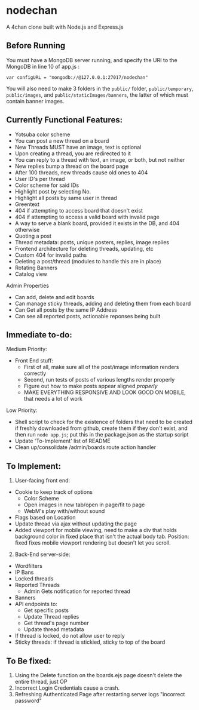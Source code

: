 # nodechan
A 4chan clone built with Node.js and Express.js

## Before Running
You must have a MongoDB server running, and specify the URI 
to the MongoDB in line 10 of app.js :

`var configURL = "mongodb://@127.0.0.1:27017/nodechan"`

You will also need to make 3 folders in the `public/` folder, `public/temporary`, `public/images`, and `public/staticImages/banners`, the latter of which must contain banner images.


## Currently Functional Features:

+ Yotsuba color scheme
+ You can post a new thread on a board
+ New Threads MUST have an image, text is optional
+ Upon creating a thread, you are redirected to it
+ You can reply to a thread with text, an image, or both, but not neither
+ New replies bump a thread on the board page
+ After 100 threads, new threads cause old ones to 404
+ User ID's per thread
+ Color scheme for said IDs
+ Highlight post by selecting No.
+ Highlight all posts by same user in thread
+ Greentext
+ 404 if attempting to access board that doesn't exist
+ 404 if attempting to access a valid board with invalid page
+ A way to serve a blank board, provided it exists in the DB, and 404 otherwise
+ Quoting a post
+ Thread metadata: posts, unique posters, replies, image replies 
+ Frontend architecture for deleting threads, updating, etc
+ Custom 404 for invalid paths
+ Deleting a post/thread (modules to handle this are in place)
+ Rotating Banners
+ Catalog view

Admin Properties
+ Can add, delete and edit boards
+ Can manage sticky threads, adding and deleting them from each board
+ Can Get all posts by the same IP Address
+ Can see all reported posts, actionable reponses being built

## Immediate to-do: 
Medium Priority:   
+ Front End stuff:
    + First of all, make sure all of the post/image information renders correctly
    + Second, run tests of posts of various lengths render properly
    + Figure out how to make posts appear aligned *properly*
    + MAKE EVERYTHING RESPONSIVE AND LOOK GOOD ON MOBILE, that needs a lot of work

Low Priority:
+ Shell script to check for the existence of folders that need to be created if freshly downloaded from github, create them if they don't exist, and then run `node app.js`; put this in the package.json as the startup script
+ Update 'To-Implement' list of README
+ Clean up/consolidate /admin/boards route action handler

## To Implement:
1. User-facing front end:
+ Cookie to keep track of options
    + Color Scheme
    + Open images in new tab/open in page/fit to page
    + WebM's play with/without sound
+ Flags based on Location
+ Update thread via ajax without updating the page
+ Added viewport for mobile viewing, need to make a div that holds background color in fixed place that isn't the actual body tab. Position: fixed fixes mobile viewport rendering but doesn't let you scroll.


2. Back-End server-side:
+ Wordfilters
+ IP Bans
+ Locked threads        
+ Reported Threads
    + Admin Gets notification for reported thread
+ Banners
+ API endpoints to:
    + Get specific posts
    + Update Thread replies
    + Get thread's page number
    + Update thread metadata
+ If thread is locked, do not allow user to reply
+ Sticky threads: if thread is stickied, sticky to top of the board

## To Be fixed:
1. Using the Delete function on the boards.ejs page doesn't delete the entire thread, just OP
2. Incorrect Login Credentials cause a crash.
3. Refreshing Authenticated Page after restarting server logs "incorrect password"
